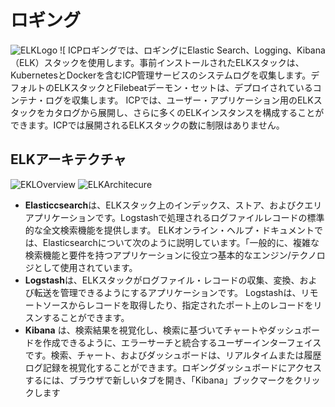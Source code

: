 # ロギング
![ELKLogo](https://landscape.cncf.io/logos/elastic.svg)
![
ICPロギングでは、ロギングにElastic Search、Logging、Kibana（ELK）スタックを使用します。事前インストールされたELKスタックは、KubernetesとDockerを含むICP管理サービスのシステムログを収集します。デフォルトのELKスタックとFilebeatデーモン・セットは、デプロイされているコンテナ・ログを収集します。
ICPでは、ユーザー・アプリケーション用のELKスタックをカタログから展開し、さらに多くのELKインスタンスを構成することができます。ICPでは展開されるELKスタックの数に制限はありません。

## ELKアーキテクチャ
![EKLOverview](https://www.elastic.co/guide/en/beats/libbeat/5.6/images/beats-platform.png)
![ELKArchitecure](https://ibm-dte.mybluemix.net/images/tutorials/cloud-private-trial/ELKArchitecture.png)


- **Elasticcsearch**は、ELKスタック上のインデックス、ストア、およびクエリアプリケーションです。Logstashで処理されるログファイルレコードの標準的な全文検索機能を提供します。 ELKオンライン・ヘルプ・ドキュメントでは、Elasticsearchについて次のように説明しています。「一般的に、複雑な検索機能と要件を持つアプリケーションに役立つ基本的なエンジン/テクノロジとして使用されています。
- **Logstash**は、ELKスタックがログファイル・レコードの収集、変換、および転送を管理できるようにするアプリケーションです。 Logstashは、リモートソースからレコードを取得したり、指定されたポート上のレコードをリスンすることができます。
- **Kibana** は、検索結果を視覚化し、検索に基づいてチャートやダッシュボードを作成できるように、エラーサーチと統合するユーザーインターフェイスです。検索、チャート、およびダッシュボードは、リアルタイムまたは履歴ログ記録を視覚化することができます。ロギングダッシュボードにアクセスするには、ブラウザで新しいタブを開き、「Kibana」ブックマークをクリックします
